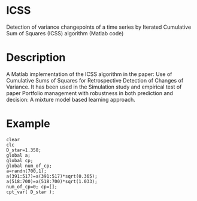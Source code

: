 # ICSS
Detection of variance changepoints of a time series by Iterated Cumulative Sum of Squares (ICSS) algorithm (Matlab code)

# Description
A Matlab implementation of the ICSS algorithm in the paper: Use of Cumulative Sums of Squares for Retrospective Detection of Changes of Variance. It has been used in the Simulation study and empirical test of paper Portfolio management with robustness in both prediction and decision: A mixture model based learning approach.

# Example

```
clear
clc
D_star=1.358;
global a;
global cp;
global num_of_cp;
a=randn(700,1);
a(391:517)=a(391:517)*sqrt(0.365);
a(518:700)=a(518:700)*sqrt(1.033);
num_of_cp=0; cp=[];
cpt_var( D_star );
```
